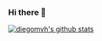 ### Hi there 👋

[![diegomvh's github stats](https://github-readme-stats.vercel.app/api?username=diegomvh)](https://github.com/anuraghazra/github-readme-stats)

<!--
**diegomvh/diegomvh** is a ✨ _special_ ✨ repository because its `README.md` (this file) appears on your GitHub profile.

Here are some ideas to get you started:

- 🔭 I’m currently working on ...
- 🌱 I’m currently learning ...
- 👯 I’m looking to collaborate on ...
- 🤔 I’m looking for help with ...
- 💬 Ask me about ...
- 📫 How to reach me: ...
- 😄 Pronouns: ...
- ⚡ Fun fact: ...
-->
